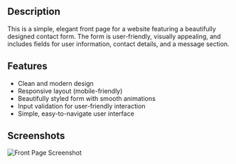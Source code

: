## Description
This is a simple, elegant front page for a website featuring a beautifully designed contact form. The form is user-friendly, visually appealing, and includes fields for user information, contact details, and a message section.

## Features
- Clean and modern design
- Responsive layout (mobile-friendly)
- Beautifully styled form with smooth animations
- Input validation for user-friendly interaction
- Simple, easy-to-navigate user interface

## Screenshots
![Front Page Screenshot](images/screenshot.png.png)
